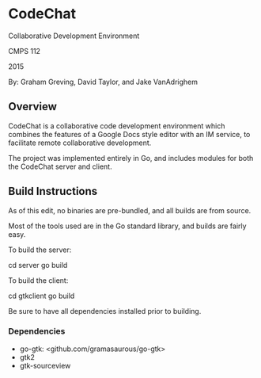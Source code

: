 # CodeChat #
Collaborative Development Environment

CMPS 112

2015

By: Graham Greving, David Taylor, and Jake VanAdrighem

## Overview ##
CodeChat is a collaborative code development environment which
combines the features of a Google Docs style editor with an
IM service, to facilitate remote collaborative development.

The project was implemented entirely in Go, and includes
modules for both the CodeChat server and client.

## Build Instructions ##
As of this edit, no binaries are pre-bundled, and all
builds are from source.

Most of the tools used are in the Go standard library,
and builds are fairly easy.

To build the server:

  cd server
  go build

To build the client:

  cd gtkclient
  go build


Be sure to have all dependencies installed prior to building.

### Dependencies ###
* go-gtk: <github.com/gramasaurous/go-gtk>
* gtk2
* gtk-sourceview
